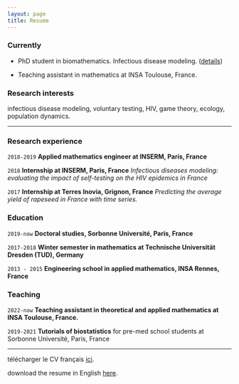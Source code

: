 ```yaml
---
layout: page
title: Resume
---
```



### Currently

- PhD student in biomathematics. Infectious disease modeling. ([details](https://apepiot.github.io/projects))

- Teaching assistant in mathematics at INSA Toulouse, France.


### Research interests

infectious disease modeling, voluntary testing, HIV, game theory, ecology, population dynamics.

---

### Research experience

`2018-2019`
__Applied mathematics engineer at INSERM, Paris, France__

`2018`
__Internship at INSERM, Paris, France__
_Infectious diseases modeling: evaluating the impact of self-testing on the HIV epidemics in France_

`2017` 
__Internship at Terres Inovia, Grignon, France__
 _Predicting the average yield of rapeseed in France with time series._

### Education

`2019-now`
__Doctoral studies, Sorbonne Université, Paris, France__

`2017-2018`
__Winter semester in mathematics at Technische Universität Dresden (TUD), Germany__

`2013 - 2015`
__Engineering school in applied mathematics, INSA Rennes, France__



### Teaching
`2022-now`
__Teaching assistant in theoretical and applied mathematics at INSA Toulouse, France.__

`2019-2021`
__Tutorials of biostatistics__
for pre-med school students at Sorbonne Université, Paris, France

---

télécharger le CV français [ici](https://apepiot.github.io/pdfs/CV_github_FR.pdf).

download the resume in English [here](https://apepiot.github.io/pdfs/CV_github_EN.pdf).

<!-- #### Footer

Last updated: May 2023 -->

